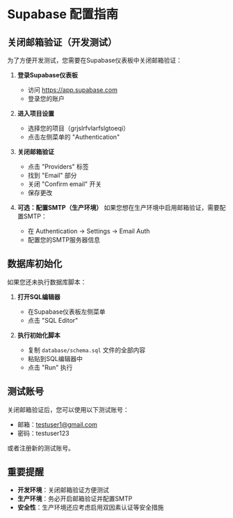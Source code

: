 # Supabase 配置指南

## 关闭邮箱验证（开发测试）

为了方便开发测试，您需要在Supabase仪表板中关闭邮箱验证：

1. **登录Supabase仪表板**
   - 访问 https://app.supabase.com
   - 登录您的账户

2. **进入项目设置**
   - 选择您的项目（grjslrfvlarfslgtoeqi）
   - 点击左侧菜单的 "Authentication"

3. **关闭邮箱验证**
   - 点击 "Providers" 标签
   - 找到 "Email" 部分
   - 关闭 "Confirm email" 开关
   - 保存更改

4. **可选：配置SMTP（生产环境）**
   如果您想在生产环境中启用邮箱验证，需要配置SMTP：
   - 在 Authentication → Settings → Email Auth
   - 配置您的SMTP服务器信息

## 数据库初始化

如果您还未执行数据库脚本：

1. **打开SQL编辑器**
   - 在Supabase仪表板左侧菜单
   - 点击 "SQL Editor"

2. **执行初始化脚本**
   - 复制 `database/schema.sql` 文件的全部内容
   - 粘贴到SQL编辑器中
   - 点击 "Run" 执行

## 测试账号

关闭邮箱验证后，您可以使用以下测试账号：

- 邮箱：testuser1@gmail.com
- 密码：testuser123

或者注册新的测试账号。

## 重要提醒

- **开发环境**：关闭邮箱验证方便测试
- **生产环境**：务必开启邮箱验证并配置SMTP
- **安全性**：生产环境还应考虑启用双因素认证等安全措施